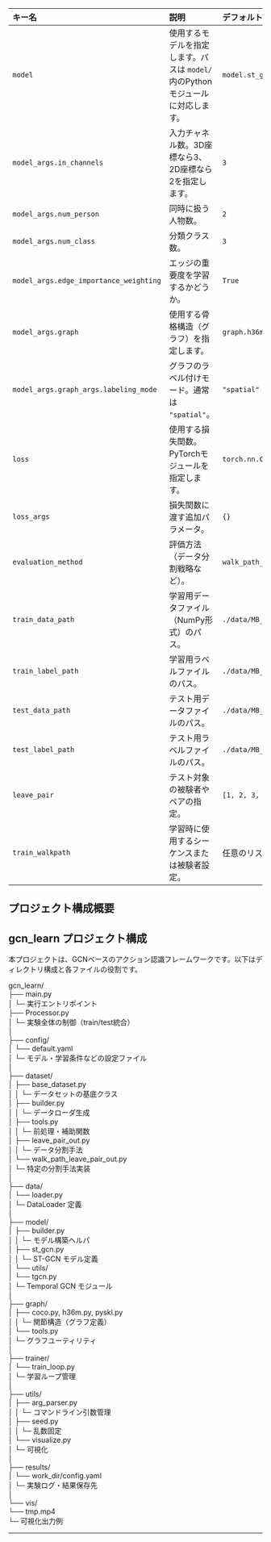 



| キー名                                 | 説明                                                                                 | デフォルト                  |
| :------------------------------------- | :----------------------------------------------                                      | :-------------------------- |
| `model`                                | 使用するモデルを指定します。パスは `model/` 内のPythonモジュールに対応します。       | `model.st_gcn.Model`        |
| `model_args.in_channels`               | 入力チャネル数。3D座標なら3、2D座標なら2を指定します。                               | `3`                         |
| `model_args.num_person`                | 同時に扱う人物数。                                                                   | `2`                         |
| `model_args.num_class`                 | 分類クラス数。                                                                       | `3`                         |
| `model_args.edge_importance_weighting` | エッジの重要度を学習するかどうか。                                                   | `True`                      |
| `model_args.graph`                     | 使用する骨格構造（グラフ）を指定します。                                             | `graph.h36m.Graph`          |
| `model_args.graph_args.labeling_mode`  | グラフのラベル付けモード。通常は `"spatial"`。                                       | `"spatial"`                 |
| `loss`                                 | 使用する損失関数。PyTorchモジュールを指定します。                                    | `torch.nn.CrossEntropyLoss` |
| `loss_args`                            | 損失関数に渡す追加パラメータ。                                                       | `{}`                        |
| `evaluation_method`                    | 評価方法（データ分割戦略など）。                                                     | `walk_path_leave_pair_out`  |
| `train_data_path`                      | 学習用データファイル（NumPy形式）のパス。                                            | `./data/MB_3DP/1/data.npy`  |
| `train_label_path`                     | 学習用ラベルファイルのパス。                                                         | `./data/MB_3DP/1/label.npy` |
| `test_data_path`                       | テスト用データファイルのパス。                                                       | `./data/MB_3DP/1/data.npy`  |
| `test_label_path`                      | テスト用ラベルファイルのパス。                                                       | `./data/MB_3DP/1/label.npy` |
| `leave_pair`                           | テスト対象の被験者やペアの指定。                                                     | `[1, 2, 3, 4]`              |
| `train_walkpath`                       | 学習時に使用するシーケンスまたは被験者設定。                                         | 任意のリストやパス指定                 |




## プロジェクト構成概要 
## gcn_learn プロジェクト構成

本プロジェクトは、GCNベースのアクション認識フレームワークです。以下はディレクトリ構成と各ファイルの役割です。


gcn_learn/<br>
├── main.py<br>
│ └─ 実行エントリポイント<br>
├── Processor.py<br>
│ └─ 実験全体の制御（train/test統合）<br>
│<br>
├── config/<br>
│ └── default.yaml<br>
│ └─ モデル・学習条件などの設定ファイル<br>
│<br>
├── dataset/<br>
│ ├── base_dataset.py<br>
│ │ └─ データセットの基底クラス<br>
│ ├── builder.py<br>
│ │ └─ データローダ生成<br>
│ ├── tools.py<br>
│ │ └─ 前処理・補助関数<br>
│ ├── leave_pair_out.py<br>
│ │ └─ データ分割手法<br>
│ └── walk_path_leave_pair_out.py<br>
│ └─ 特定の分割手法実装<br>
│<br>
├── data/<br>
│ └── loader.py<br>
│ └─ DataLoader 定義<br>
│<br>
├── model/<br>
│ ├── builder.py<br>
│ │ └─ モデル構築ヘルパ<br>
│ ├── st_gcn.py<br>
│ │ └─ ST-GCN モデル定義<br>
│ └── utils/<br>
│ └── tgcn.py<br>
│ └─ Temporal GCN モジュール<br>
│<br>
├── graph/<br>
│ ├── coco.py, h36m.py, pyskl.py<br>
│ │ └─ 関節構造（グラフ定義）<br>
│ └── tools.py<br>
│ └─ グラフユーティリティ<br>
│<br>
├── trainer/<br>
│ └── train_loop.py<br>
│ └─ 学習ループ管理<br>
│<br>
├── utils/<br>
│ ├── arg_parser.py<br>
│ │ └─ コマンドライン引数管理<br>
│ ├── seed.py<br>
│ │ └─ 乱数固定<br>
│ └── visualize.py<br>
│ └─ 可視化<br>
│<br>
├── results/<br>
│ └── work_dir/config.yaml<br>
│ └─ 実験ログ・結果保存先<br>
│<br>
└── vis/<br>
└── tmp.mp4<br>
└─ 可視化出力例<br>


---

